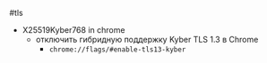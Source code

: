 #tls
- X25519Kyber768 in chrome
	- отключить гибридную поддержку Kyber TLS 1.3 в Chrome
		- `chrome://flags/#enable-tls13-kyber`